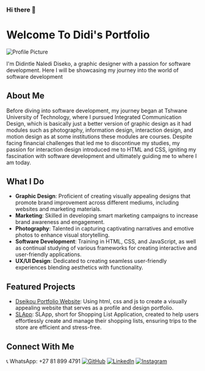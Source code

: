 ### Hi there 👋

# Welcome To Didi's Portfolio

![Profile Picture](https://avatars.githubusercontent.com/u/99658820?s=400&u=926d185dbe2f04eba0458de00d391179e023d378&v=4)

I'm Didintle Naledi Diseko, a graphic designer with a passion for software development. Here I will be showcasing my journey into the world of software development

## About Me

Before diving into software development, my journey began at Tshwane University of Technology, where I pursued Integrated Communication Design, which is basically just a better version of graphic design as it had modules such as photography, information design, interaction design, and motion design as at some institutions these modules are courses. Despite facing financial challenges that led me to discontinue my studies, my passion for interaction design introduced me to HTML and CSS, igniting my fascination with software development and ultimately guiding me to where I am today.

## What I Do

- **Graphic Design**: Proficient of creating visually appealing designs that promote brand improvement across different mediums, including websites and marketing materials.
- **Marketing**: Skilled in developing smart marketing campaigns to increase brand awareness and engagement.
- **Photography**: Talented in capturing captivating narratives and emotive photos to enhance visual storytelling.
- **Software Development**: Training in HTML, CSS, and JavaScript, as well as continual studying of various frameworks for creating interactive and user-friendly applications.
- **UX/UI Design**: Dedicated to creating seamless user-friendly experiences blending aesthetics with functionality.

## Featured Projects

- [Dseikou Portfolio Website](dseikou.co.za): Using html, css and js to create a visually appealing website that serves as a profile and design portfolio.
- [SLApp](https://sdf07-slapp.netlify.app/): SLApp, short for Shopping List Application, created to help users effortlessly create and manage their shopping lists, ensuring trips to the store are efficient and stress-free.

## Connect With Me
📞 WhatsApp: +27 81 899 4791
[![GitHub](https://img.shields.io/badge/GitHub-Profile-red)](https://github.com/dinalediseko)
[![LinkedIn](https://img.shields.io/badge/LinkedIn-Profile-red)](https://www.linkedin.com/in/dinalediseko)
[![Instagram](https://img.shields.io/badge/Instagram-Profile-red)](https://instagram.com/dseikou_)


